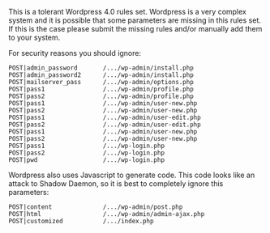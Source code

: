 This is a tolerant Wordpress 4.0 rules set. Wordpress is a very complex system and it is possible that some parameters are missing in this rules set. If this is the case please submit the missing rules and/or manually add them to your system.


For security reasons you should ignore:
```
POST|admin_password       /.../wp-admin/install.php
POST|admin_password2      /.../wp-admin/install.php
POST|mailserver_pass      /.../wp-admin/options.php
POST|pass1                /.../wp-admin/profile.php
POST|pass2                /.../wp-admin/profile.php
POST|pass1                /.../wp-admin/user-new.php
POST|pass2                /.../wp-admin/user-new.php
POST|pass1                /.../wp-admin/user-edit.php
POST|pass2                /.../wp-admin/user-edit.php
POST|pass1                /.../wp-admin/user-new.php
POST|pass2                /.../wp-admin/user-new.php
POST|pass1                /.../wp-login.php
POST|pass2                /.../wp-login.php
POST|pwd                  /.../wp-login.php
```

Wordpress also uses Javascript to generate code. This code looks like an attack to Shadow Daemon, so it is best to completely ignore this parameters:
```
POST|content              /.../wp-admin/post.php
POST|html                 /.../wp-admin/admin-ajax.php
POST|customized           /.../index.php
```
